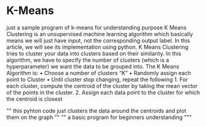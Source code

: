 # K-Means
just a sample program of k-means for understanding purpose
K Means Clustering is an unsupervised machine learning algorithm which
basically means we will just have input, not the corresponding output label. In this
article, we will see its implementation using python.
K Means Clustering tries to cluster your data into clusters based on their similarity. In
this algorithm, we have to specify the number of clusters (which is a hyperparameter) we
want the data to be grouped into.
The K Means Algorithm is:
  • Choose a number of clusters “K”
  • Randomly assign each point to Cluster
  • Until cluster stop changing, repeat the following
      1. For each cluster, compute the centroid of the cluster by taking the mean vector of
          the points in the cluster.
      2. Assign each data point to the cluster for which the centroid is closest
      
  ""  this pyhton code just clusters the data around the centroids and plot them on the graph ""
  ""  a basic program for beginners understanding  """
